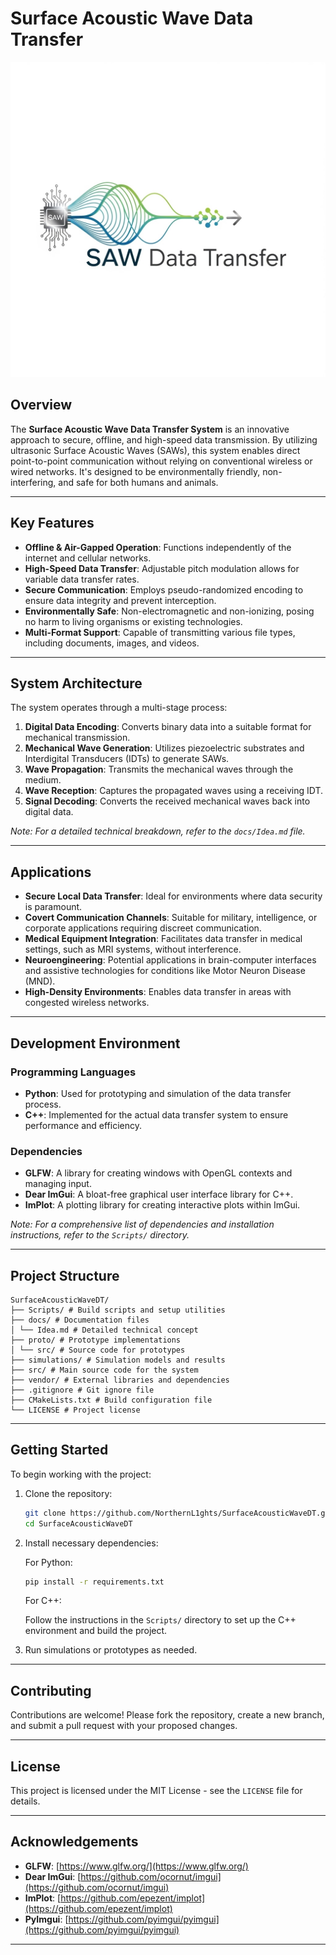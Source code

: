 # Surface Acoustic Wave Data Transfer

![Surface Acoustic Wave Data Transfer LOGO](Resources/Branding/LOGO.png)

## Overview

The **Surface Acoustic Wave Data Transfer System** is an innovative approach to secure, offline, and high-speed data transmission. By utilizing ultrasonic Surface Acoustic Waves (SAWs), this system enables direct point-to-point communication without relying on conventional wireless or wired networks. It's designed to be environmentally friendly, non-interfering, and safe for both humans and animals.

-----

## Key Features

  - **Offline & Air-Gapped Operation**: Functions independently of the internet and cellular networks.
  - **High-Speed Data Transfer**: Adjustable pitch modulation allows for variable data transfer rates.
  - **Secure Communication**: Employs pseudo-randomized encoding to ensure data integrity and prevent interception.
  - **Environmentally Safe**: Non-electromagnetic and non-ionizing, posing no harm to living organisms or existing technologies.
  - **Multi-Format Support**: Capable of transmitting various file types, including documents, images, and videos.

-----

## System Architecture

The system operates through a multi-stage process:

1.  **Digital Data Encoding**: Converts binary data into a suitable format for mechanical transmission.
2.  **Mechanical Wave Generation**: Utilizes piezoelectric substrates and Interdigital Transducers (IDTs) to generate SAWs.
3.  **Wave Propagation**: Transmits the mechanical waves through the medium.
4.  **Wave Reception**: Captures the propagated waves using a receiving IDT.
5.  **Signal Decoding**: Converts the received mechanical waves back into digital data.

*Note: For a detailed technical breakdown, refer to the `docs/Idea.md` file.*

-----

## Applications

  - **Secure Local Data Transfer**: Ideal for environments where data security is paramount.
  - **Covert Communication Channels**: Suitable for military, intelligence, or corporate applications requiring discreet communication.
  - **Medical Equipment Integration**: Facilitates data transfer in medical settings, such as MRI systems, without interference.
  - **Neuroengineering**: Potential applications in brain-computer interfaces and assistive technologies for conditions like Motor Neuron Disease (MND).
  - **High-Density Environments**: Enables data transfer in areas with congested wireless networks.

-----

## Development Environment

### Programming Languages

  - **Python**: Used for prototyping and simulation of the data transfer process.
  - **C++**: Implemented for the actual data transfer system to ensure performance and efficiency.

### Dependencies

  - **GLFW**: A library for creating windows with OpenGL contexts and managing input.
  - **Dear ImGui**: A bloat-free graphical user interface library for C++.
  - **ImPlot**: A plotting library for creating interactive plots within ImGui.

*Note: For a comprehensive list of dependencies and installation instructions, refer to the `Scripts/` directory.*

-----

## Project Structure

```
SurfaceAcousticWaveDT/
├── Scripts/ # Build scripts and setup utilities
├── docs/ # Documentation files
│ └── Idea.md # Detailed technical concept
├── proto/ # Prototype implementations
│ └── src/ # Source code for prototypes
├── simulations/ # Simulation models and results
├── src/ # Main source code for the system
├── vendor/ # External libraries and dependencies
├── .gitignore # Git ignore file
├── CMakeLists.txt # Build configuration file
└── LICENSE # Project license
```

-----

## Getting Started

To begin working with the project:

1.  Clone the repository:

    ```bash
    git clone https://github.com/NorthernL1ghts/SurfaceAcousticWaveDT.git
    cd SurfaceAcousticWaveDT
    ```

2.  Install necessary dependencies:

    For Python:

    ```bash
    pip install -r requirements.txt
    ```

    For C++:

    Follow the instructions in the `Scripts/` directory to set up the C++ environment and build the project.

3.  Run simulations or prototypes as needed.

-----

## Contributing

Contributions are welcome\! Please fork the repository, create a new branch, and submit a pull request with your proposed changes.

-----

## License

This project is licensed under the MIT License - see the `LICENSE` file for details.

-----

## Acknowledgements

  - **GLFW**: [https://www.glfw.org/](https://www.glfw.org/)
  - **Dear ImGui**: [https://github.com/ocornut/imgui](https://github.com/ocornut/imgui)
  - **ImPlot**: [https://github.com/epezent/implot](https://github.com/epezent/implot)
  - **PyImgui**: [https://github.com/pyimgui/pyimgui](https://github.com/pyimgui/pyimgui)

-----